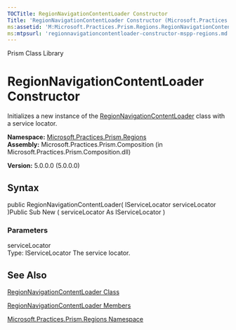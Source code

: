 ```yaml
---
TOCTitle: RegionNavigationContentLoader Constructor
Title: 'RegionNavigationContentLoader Constructor (Microsoft.Practices.Prism.Regions)'
ms:assetid: 'M:Microsoft.Practices.Prism.Regions.RegionNavigationContentLoader.\#ctor(Microsoft.Practices.ServiceLocation.IServiceLocator)'
ms:mtpsurl: 'regionnavigationcontentloader-constructor-mspp-regions.md'
---
```


Prism Class Library

RegionNavigationContentLoader Constructor
=========================================

Initializes a new instance of the [RegionNavigationContentLoader](https://msdn.microsoft.com/library/microsoft.practices.prism.regions.regionnavigationcontentloader) class with a service locator.

**Namespace:** [Microsoft.Practices.Prism.Regions](https://msdn.microsoft.com/library/microsoft.practices.prism.regions)
**Assembly:** Microsoft.Practices.Prism.Composition (in Microsoft.Practices.Prism.Composition.dll)

**Version:** 5.0.0.0 (5.0.0.0)

## Syntax


public RegionNavigationContentLoader( IServiceLocator serviceLocator )Public Sub New ( serviceLocator As IServiceLocator )

### Parameters

serviceLocator  
Type: IServiceLocator
The service locator.

See Also
--------


[RegionNavigationContentLoader Class](https://msdn.microsoft.com/library/microsoft.practices.prism.regions.regionnavigationcontentloader)

[RegionNavigationContentLoader Members](https://msdn.microsoft.com/allmembers.t:microsoft.practices.prism.regions.regionnavigationcontentloader)

[Microsoft.Practices.Prism.Regions Namespace](https://msdn.microsoft.com/library/microsoft.practices.prism.regions)
